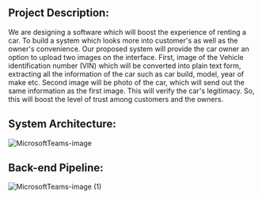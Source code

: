 ## Project Description:

We are designing a software which will boost the experience of renting a car. To build a system which looks more into customer's as well as the owner's convenience. Our proposed system will provide the car owner an option to upload two images on the interface. First, image of the Vehicle identification number (VIN) which will be converted into plain text form, extracting all the information of the car such as car build, model, year of make etc.
Second image will be photo of the car, which will send out the same information as the first image. This will verify the car's legitimacy. So, this will boost the level of trust among customers and the owners.

## System Architecture:

![MicrosoftTeams-image](https://user-images.githubusercontent.com/41479691/205125468-378987da-3a75-4105-a5fc-7928fb2e8fd0.png)

## Back-end Pipeline:

![MicrosoftTeams-image (1)](https://user-images.githubusercontent.com/41479691/205126243-5f6faa30-31d9-4074-8626-8b5c33101cb0.png)

